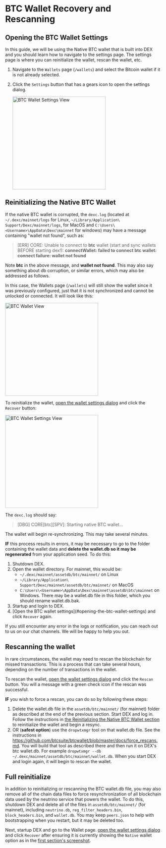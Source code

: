 # BTC Wallet Recovery and Rescanning

## Opening the BTC Wallet Settings

In this guide, we will be using the Native BTC wallet that is built into DEX and you should learn how to navigate to the settings page.  The settings page is where you can reinitialize the wallet, rescan the wallet, etc.

1. Navigate to the `Wallets` page (`/wallets`) and select the Bitcoin wallet if it is not already selected.
2. Click the `Settings` button that has a gears icon to open the settings dialog.

   <img alt="BTC Wallet Settings View" src="./images/btc-wallet-page-for-settings.png" width="300"/>

## Reinitializing the Native BTC Wallet

If the native BTC wallet is corrupted, the `dexc.log` (located at `~/.dexc/mainnet/logs` for Linux, `~/Library/Application\ Support/Dexc/mainnet/logs`, for MacOS and `C:\Users\<Username>\AppData\Dexc\mainnet` for windows) may have a message containing "wallet not found", such as:

> [ERR] CORE: Unable to connect to **btc** wallet (start and sync wallets BEFORE starting dex!): **connectWallet: failed to connect btc wallet: connect failure: wallet not found**

Note **btc** in the above message, and **wallet not found**.  This may also say something about db corruption, or similar errors, which may also be addressed as follows.

In this case, the Wallets page (`/wallets`) will still show the wallet since it was previously configured, just that it is not synchronized and cannot be unlocked or connected.  It will look like this:

<img alt="BTC Wallet View" src="./images/unloaded-btc-wallet.png" width="300"/>

To reinitialize the wallet, [open the wallet settings dialog](#opening-the-btc-wallet-settings) and click the `Recover` button:

<img alt="BTC Wallet Settings View" src="./images/btc-wallet-settings.png" width="300"/>

The `dexc.log` should say:

> \[DBG\] CORE\[btc\]\[SPV\]: Starting native BTC wallet...

The wallet will begin re-synchronizing.  This may take several minutes.

**IF** this process results in errors, it may be necessary to go to the folder containing the wallet data and **delete the wallet.db so it may be regenerated** from your application seed.  To do this:

1. Shutdown DEX.
2. Open the wallet directory. For mainnet, this would be:
    - `~/.dexc/mainnet/assetdb/btc/mainnet/` on Linux
    - `~/Library/Application\ Support/Dexc/mainnet/assetdb/btc/mainnet/` on MacOS
    - `C:\Users\<Username>\AppData\Dexc\mainnet\assetdb\btc\mainnet` on Windows.
    There may be a wallet.db file in this folder, which you should rename wallet.db.bak.
3. Startup and login to DEX.
4. \[Open the BTC wallet settings\](#opening-the-btc-wallet-settings) and click `Recover` again.

If you still encounter any error in the logs or notification, you can reach out to us on our chat channels. We will be happy to help you out.

## Rescanning the wallet

In rare circumstances, the wallet may need to rescan the blockchain for missed transactions.  This is a process that can take several hours, depending on the number of transactions in the wallet.

To rescan the wallet, [open the wallet settings dialog](#opening-the-btc-wallet-settings) and click the `Rescan` button.  You will a message with a green check icon if the rescan was successful.

**IF** you wish to force a rescan, you can do so by following these steps:

1. Delete the wallet.db file in the `assetdb/btc/mainnet/` (for mainnet) folder as described at the end of the previous section.  Start DEX and log in. Follow the instructions in [the Reinitializing the Native BTC Wallet section](#reinitializing-the-native-btc-wallet) to reinitialize the wallet and begin a resync.
2. OR (**safest option**) use the `dropwtxmgr` tool on that wallet.db file.  See the instructions in <https://github.com/btcsuite/btcwallet/blob/master/docs/force_rescans.md>.  You will build that tool as described there and then run it on DEX's btc wallet.db. For example `dropwtxmgr --db ~/.dexc/mainnet/assetdb/btc/mainnet/wallet.db`.  When you start DEX and login again, it will begin to rescan the wallet.

## Full reinitialize

In addition to reinitializing or rescanning the BTC wallet.db file, you may also remove all of the chain data files to force resynchronization of all blockchain data used by the neutrino service that powers the wallet.  To do this, shutdown DEX and delete all of the files in `assetdb/btc/mainnet/` (for mainnet), including `neutrino.db`, `reg_filter_headers.bin`, `block_headers.bin`, and `wallet.db`.  You may keep `peers.json` to help with bootstrapping when you restart, but it may be deleted too.

Next, startup DEX and go to the Wallet page. [open the wallet settings dialog](#opening-the-btc-wallet-settings) and click `Recover` after ensuring it is currently showing the `Native` wallet option as in the [first section's screenshot](#reinitializing-the-native-btc-wallet).
